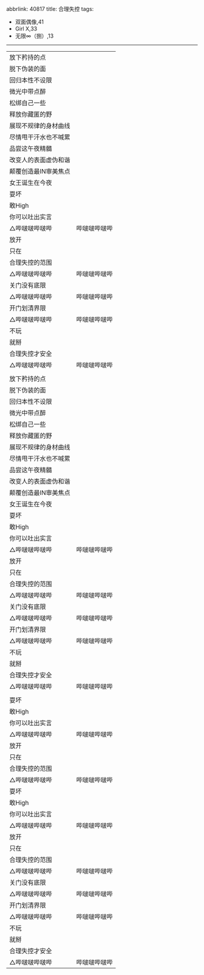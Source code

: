 abbrlink: 40817
title: 合理失控
tags:
  - 双面偶像,41
  - Girl X,33
  - 无限∞（捌）,13
---
|      |      |
|--|--|
|放下矜持的点|      |
|脱下伪装的面|      |
|回归本性不设限|      |
|微光中带点醉|      |
|松绑自己一些|      |
|释放你藏匿的野|      |
|展现不规律的身材曲线|      |
|尽情甩干汗水也不喊累|      |
|品尝这午夜精髓|      |
|改变人的表面虚伪和谐|      |
|颠覆创造最IN审美焦点|      |
|女王诞生在今夜|      |
|耍坏|      |
|敢High|      |
|你可以吐出实言|      |
|△哔啵啵哔啵哔|哔啵啵哔啵哔|
|放开|      |
|只在|      |
|合理失控的范围|      |
|△哔啵啵哔啵哔|哔啵啵哔啵哔|
|关门没有底限|      |
|△哔啵啵哔啵哔|哔啵啵哔啵哔|
|开门划清界限|      |
|△哔啵啵哔啵哔|哔啵啵哔啵哔|
|不玩|      |
|就掰|      |
|合理失控才安全|      |
|△哔啵啵哔啵哔|哔啵啵哔啵哔|
|      |      |
|放下矜持的点|      |
|脱下伪装的面|      |
|回归本性不设限|      |
|微光中带点醉|      |
|松绑自己一些|      |
|释放你藏匿的野|      |
|展现不规律的身材曲线|      |
|尽情甩干汗水也不喊累|      |
|品尝这午夜精髓|      |
|改变人的表面虚伪和谐|      |
|颠覆创造最IN审美焦点|      |
|女王诞生在今夜|      |
|耍坏|      |
|敢High|      |
|你可以吐出实言|      |
|△哔啵啵哔啵哔|哔啵啵哔啵哔|
|放开|      |
|只在|      |
|合理失控的范围|      |
|△哔啵啵哔啵哔|哔啵啵哔啵哔|
|关门没有底限|      |
|△哔啵啵哔啵哔|哔啵啵哔啵哔|
|开门划清界限|      |
|△哔啵啵哔啵哔|哔啵啵哔啵哔|
|不玩|      |
|就掰|      |
|合理失控才安全|      |
|△哔啵啵哔啵哔|哔啵啵哔啵哔|
|      |      |
|耍坏|      |
|敢High|      |
|你可以吐出实言|      |
|△哔啵啵哔啵哔|哔啵啵哔啵哔|
|放开|      |
|只在|      |
|合理失控的范围|      |
|△哔啵啵哔啵哔|哔啵啵哔啵哔|
|耍坏|      |
|敢High|      |
|你可以吐出实言|      |
|△哔啵啵哔啵哔|哔啵啵哔啵哔|
|放开|      |
|只在|      |
|合理失控的范围|      |
|△哔啵啵哔啵哔|哔啵啵哔啵哔|
|关门没有底限|      |
|△哔啵啵哔啵哔|哔啵啵哔啵哔|
|开门划清界限|      |
|△哔啵啵哔啵哔|哔啵啵哔啵哔|
|不玩|      |
|就掰|      |
|合理失控才安全|      |
|△哔啵啵哔啵哔|哔啵啵哔啵哔|